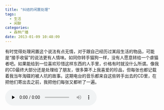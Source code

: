 ```yaml
---
title: "纠结的闲置处理"
tags:
  - 生活
  - 闲聊
categories:
  - 森林广播
date: 2013-01-09 10:48:09
---
```


有时觉得处理闲置这个说法有点无情，对于跟自己经历过某段生活的物品，可能是“接手收留”的说法更有人情味。如同你转手猫狗一样，没有人愿意转给一个虐猫者吧。如果能给到一位喜欢珍惜这样东西的人手里，价格有时就没什么所谓。像我的CD最终大部分还是处理给了朋友，很多算不上我喜爱的珍品，但每张也都记载着我当年淘碟的被人坑的故事。这期电台的音乐都来自这些转手出去的CD里，在把他们寄出去之前，我把他们每张又都听了一遍。   

<audio id="audio" controls="" preload="none">
  <source id="mp3" src="http://www.coletree.com/radio/coletree_radio_047.mp3">
</audio>